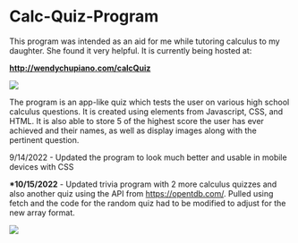 # Calc-Quiz-Program

This program was intended as an aid for me while tutoring calculus to my daughter.  She found it very helpful.  It is currently being hosted at:

<b><a href="http://wendychupiano.com/calcQuiz">http://wendychupiano.com/calcQuiz</a></b>

<a href="http://wendychupiano.com/calcQuiz"><img src="http://wendychupiano.com/calcQuiz/example2.png"></a>

The program is an app-like quiz which tests the user on various high school calculus questions.  It is created using elements from Javascript, CSS, and HTML.  It is also able to store 5 of the highest score the user has ever achieved and their names, as well as display images along with the pertinent question.

9/14/2022 - Updated the program to look much better and usable in mobile devices with CSS

<b>*10/15/2022</b> - Updated trivia program with 2 more calculus quizzes and also another quiz using the API from https://opentdb.com/.  Pulled using fetch and the code for the random quiz had to be modified to adjust for the new array format.

<a href="http://wendychupiano.com/calcQuiz"><img src="http://wendychupiano.com/calcQuiz/example1.png"></a>
